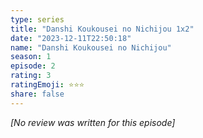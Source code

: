 ```yaml
---
type: series
title: "Danshi Koukousei no Nichijou 1x2"
date: "2023-12-11T22:50:18"
name: "Danshi Koukousei no Nichijou"
season: 1
episode: 2
rating: 3
ratingEmoji: ⭐️⭐️⭐️
share: false
---
```


_[No review was written for this episode]_
